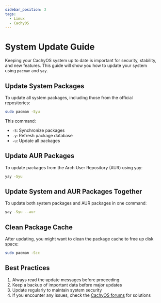 ```yaml
---
sidebar_position: 2
tags:
  - Linux
  - CachyOS
---
```


# System Update Guide

Keeping your CachyOS system up to date is important for security, stability, and new features. This guide will show you how to update your system using `pacman` and `yay`.

## Update System Packages

To update all system packages, including those from the official repositories:

```bash
sudo pacman -Syu
```

This command:
- `-S`: Synchronize packages
- `-y`: Refresh package database
- `-u`: Update all packages

## Update AUR Packages

To update packages from the Arch User Repository (AUR) using yay:

```bash
yay -Syu
```

## Update System and AUR Packages Together

To update both system packages and AUR packages in one command:

```bash
yay -Syu --aur
```

## Clean Package Cache

After updating, you might want to clean the package cache to free up disk space:

```bash
sudo pacman -Scc
```

## Best Practices

1. Always read the update messages before proceeding
2. Keep a backup of important data before major updates
3. Update regularly to maintain system security
4. If you encounter any issues, check the [CachyOS forums](https://forum.cachyos.org/) for solutions
